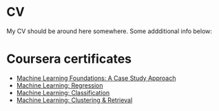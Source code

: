 # CV
My CV should be around here somewhere. Some addditional info below:

# Coursera certificates
* [Machine Learning Foundations: A Case Study Approach](https://www.coursera.org/account/accomplishments/records/J38HXVS625JP)
* [Machine Learning: Regression](https://www.coursera.org/account/accomplishments/records/A543JXELYQAJ)
* [Machine Learning: Classification](https://www.coursera.org/account/accomplishments/records/FJ5Y6DZDZCN2)
* [Machine Learning: Clustering & Retrieval](https://www.coursera.org/account/accomplishments/records/QNA9L9A8GBRM)
